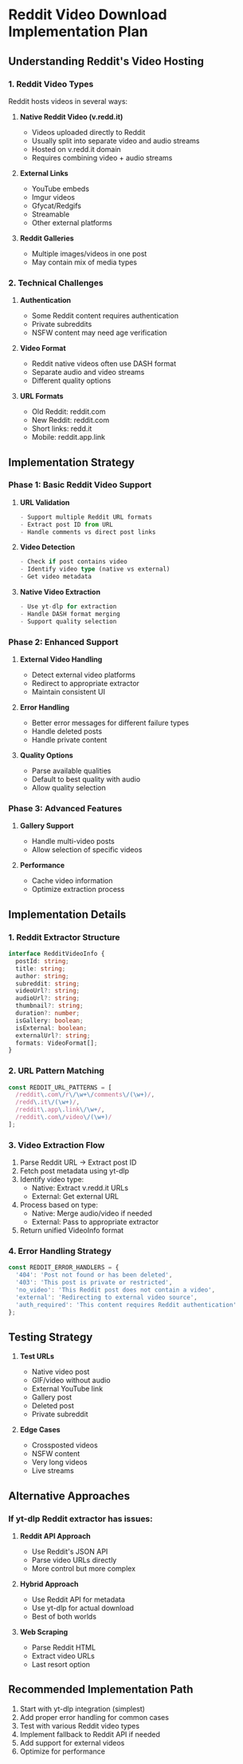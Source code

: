 # Reddit Video Download Implementation Plan

## Understanding Reddit's Video Hosting

### 1. Reddit Video Types
Reddit hosts videos in several ways:

1. **Native Reddit Video (v.redd.it)**
   - Videos uploaded directly to Reddit
   - Usually split into separate video and audio streams
   - Hosted on v.redd.it domain
   - Requires combining video + audio streams

2. **External Links**
   - YouTube embeds
   - Imgur videos
   - Gfycat/Redgifs
   - Streamable
   - Other external platforms

3. **Reddit Galleries**
   - Multiple images/videos in one post
   - May contain mix of media types

### 2. Technical Challenges

1. **Authentication**
   - Some Reddit content requires authentication
   - Private subreddits
   - NSFW content may need age verification

2. **Video Format**
   - Reddit native videos often use DASH format
   - Separate audio and video streams
   - Different quality options

3. **URL Formats**
   - Old Reddit: reddit.com
   - New Reddit: reddit.com
   - Short links: redd.it
   - Mobile: reddit.app.link

## Implementation Strategy

### Phase 1: Basic Reddit Video Support

1. **URL Validation**
   ```typescript
   - Support multiple Reddit URL formats
   - Extract post ID from URL
   - Handle comments vs direct post links
   ```

2. **Video Detection**
   ```typescript
   - Check if post contains video
   - Identify video type (native vs external)
   - Get video metadata
   ```

3. **Native Video Extraction**
   ```typescript
   - Use yt-dlp for extraction
   - Handle DASH format merging
   - Support quality selection
   ```

### Phase 2: Enhanced Support

1. **External Video Handling**
   - Detect external video platforms
   - Redirect to appropriate extractor
   - Maintain consistent UI

2. **Error Handling**
   - Better error messages for different failure types
   - Handle deleted posts
   - Handle private content

3. **Quality Options**
   - Parse available qualities
   - Default to best quality with audio
   - Allow quality selection

### Phase 3: Advanced Features

1. **Gallery Support**
   - Handle multi-video posts
   - Allow selection of specific videos

2. **Performance**
   - Cache video information
   - Optimize extraction process

## Implementation Details

### 1. Reddit Extractor Structure

```typescript
interface RedditVideoInfo {
  postId: string;
  title: string;
  author: string;
  subreddit: string;
  videoUrl?: string;
  audioUrl?: string;
  thumbnail?: string;
  duration?: number;
  isGallery: boolean;
  isExternal: boolean;
  externalUrl?: string;
  formats: VideoFormat[];
}
```

### 2. URL Pattern Matching

```typescript
const REDDIT_URL_PATTERNS = [
  /reddit\.com\/r\/\w+\/comments\/(\w+)/,
  /redd\.it\/(\w+)/,
  /reddit\.app\.link\/\w+/,
  /reddit\.com\/video\/(\w+)/
];
```

### 3. Video Extraction Flow

1. Parse Reddit URL → Extract post ID
2. Fetch post metadata using yt-dlp
3. Identify video type:
   - Native: Extract v.redd.it URLs
   - External: Get external URL
4. Process based on type:
   - Native: Merge audio/video if needed
   - External: Pass to appropriate extractor
5. Return unified VideoInfo format

### 4. Error Handling Strategy

```typescript
const REDDIT_ERROR_HANDLERS = {
  '404': 'Post not found or has been deleted',
  '403': 'This post is private or restricted',
  'no_video': 'This Reddit post does not contain a video',
  'external': 'Redirecting to external video source',
  'auth_required': 'This content requires Reddit authentication'
};
```

## Testing Strategy

1. **Test URLs**
   - Native video post
   - GIF/video without audio
   - External YouTube link
   - Gallery post
   - Deleted post
   - Private subreddit

2. **Edge Cases**
   - Crossposted videos
   - NSFW content
   - Very long videos
   - Live streams

## Alternative Approaches

### If yt-dlp Reddit extractor has issues:

1. **Reddit API Approach**
   - Use Reddit's JSON API
   - Parse video URLs directly
   - More control but more complex

2. **Hybrid Approach**
   - Use Reddit API for metadata
   - Use yt-dlp for actual download
   - Best of both worlds

3. **Web Scraping**
   - Parse Reddit HTML
   - Extract video URLs
   - Last resort option

## Recommended Implementation Path

1. Start with yt-dlp integration (simplest)
2. Add proper error handling for common cases
3. Test with various Reddit video types
4. Implement fallback to Reddit API if needed
5. Add support for external videos
6. Optimize for performance
